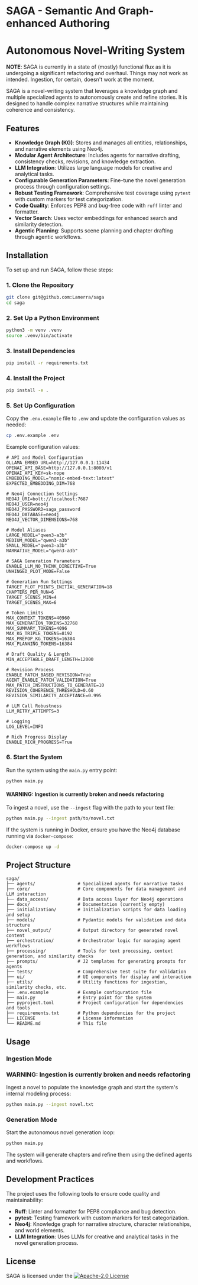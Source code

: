 # SAGA - Semantic And Graph-enhanced Authoring
# Autonomous Novel-Writing System

**NOTE**: SAGA is currently in a state of (mostly) functional flux as it is undergoing a significant refactoring and overhaul. Things may not work as intended. Ingestion, for certain, doesn't work at the moment.

SAGA is a novel-writing system that leverages a knowledge graph and multiple specialized agents to autonomously create and refine stories. It is designed to handle complex narrative structures while maintaining coherence and consistency.

## Features

- **Knowledge Graph (KG)**: Stores and manages all entities, relationships, and narrative elements using Neo4j.
- **Modular Agent Architecture**: Includes agents for narrative drafting, consistency checks, revisions, and knowledge extraction.
- **LLM Integration**: Utilizes large language models for creative and analytical tasks.
- **Configurable Generation Parameters**: Fine-tune the novel generation process through configuration settings.
- **Robust Testing Framework**: Comprehensive test coverage using `pytest` with custom markers for test categorization.
- **Code Quality**: Enforces PEP8 and bug-free code with `ruff` linter and formatter.
- **Vector Search**: Uses vector embeddings for enhanced search and similarity detection.
- **Agentic Planning**: Supports scene planning and chapter drafting through agentic workflows.

## Installation

To set up and run SAGA, follow these steps:

### 1. Clone the Repository

```bash
git clone git@github.com:Lanerra/saga
cd saga
```

### 2. Set Up a Python Environment

```bash
python3 -m venv .venv
source .venv/bin/activate
```

### 3. Install Dependencies

```bash
pip install -r requirements.txt
```

### 4. Install the Project

```bash
pip install -e .
```

### 5. Set Up Configuration

Copy the `.env.example` file to `.env` and update the configuration values as needed:

```bash
cp .env.example .env
```

Example configuration values:

```
# API and Model Configuration
OLLAMA_EMBED_URL=http://127.0.0.1:11434
OPENAI_API_BASE=http://127.0.0.1:8080/v1
OPENAI_API_KEY=sk-nope
EMBEDDING_MODEL="nomic-embed-text:latest"
EXPECTED_EMBEDDING_DIM=768

# Neo4j Connection Settings
NEO4J_URI=bolt://localhost:7687
NEO4J_USER=neo4j
NEO4J_PASSWORD=saga_password
NEO4J_DATABASE=neo4j
NEO4J_VECTOR_DIMENSIONS=768

# Model Aliases
LARGE_MODEL="qwen3-a3b"
MEDIUM_MODEL="qwen3-a3b"
SMALL_MODEL="qwen3-a3b"
NARRATIVE_MODEL="qwen3-a3b"

# SAGA Generation Parameters
ENABLE_LLM_NO_THINK_DIRECTIVE=True
UNHINGED_PLOT_MODE=False

# Generation Run Settings
TARGET_PLOT_POINTS_INITIAL_GENERATION=18
CHAPTERS_PER_RUN=6
TARGET_SCENES_MIN=4
TARGET_SCENES_MAX=6

# Token Limits
MAX_CONTEXT_TOKENS=40960
MAX_GENERATION_TOKENS=32768
MAX_SUMMARY_TOKENS=4096
MAX_KG_TRIPLE_TOKENS=8192
MAX_PREPOP_KG_TOKENS=16384
MAX_PLANNING_TOKENS=16384

# Draft Quality & Length
MIN_ACCEPTABLE_DRAFT_LENGTH=12000

# Revision Process
ENABLE_PATCH_BASED_REVISION=True
AGENT_ENABLE_PATCH_VALIDATION=True
MAX_PATCH_INSTRUCTIONS_TO_GENERATE=10
REVISION_COHERENCE_THRESHOLD=0.60
REVISION_SIMILARITY_ACCEPTANCE=0.995

# LLM Call Robustness
LLM_RETRY_ATTEMPTS=3

# Logging
LOG_LEVEL=INFO

# Rich Progress Display
ENABLE_RICH_PROGRESS=True
```

### 6. Start the System

Run the system using the `main.py` entry point:

```bash
python main.py
```
#### WARNING: Ingestion is currently broken and needs refactoring
To ingest a novel, use the `--ingest` flag with the path to your text file:

```bash
python main.py --ingest path/to/novel.txt
```

If the system is running in Docker, ensure you have the Neo4j database running via `docker-compose`:

```bash
docker-compose up -d
```

## Project Structure

```
saga/
├── agents/                # Specialized agents for narrative tasks
├── core/                  # Core components for data management and LLM interaction
├── data_access/           # Data access layer for Neo4j operations
├── docs/                  # Documentation (currently empty)
├── initialization/        # Initialization scripts for data loading and setup
├── models/                # Pydantic models for validation and data structure
├── novel_output/          # Output directory for generated novel content
├── orchestration/         # Orchestrator logic for managing agent workflows
├── processing/            # Tools for text processing, context generation, and similarity checks
├── prompts/               # J2 templates for generating prompts for agents
├── tests/                 # Comprehensive test suite for validation
├── ui/                    # UI components for display and interaction
├── utils/                 # Utility functions for ingestion, similarity checks, etc.
├── .env.example           # Example configuration file
├── main.py                # Entry point for the system
├── pyproject.toml         # Project configuration for dependencies and tools
├── requirements.txt       # Python dependencies for the project
├── LICENSE                # License information
└── README.md              # This file
```

## Usage

### Ingestion Mode
### WARNING: Ingestion is currently broken and needs refactoring

Ingest a novel to populate the knowledge graph and start the system's internal modeling process:

```bash
python main.py --ingest novel.txt
```

### Generation Mode

Start the autonomous novel generation loop:

```bash
python main.py
```

The system will generate chapters and refine them using the defined agents and workflows.

## Development Practices

The project uses the following tools to ensure code quality and maintainability:

- **Ruff**: Linter and formatter for PEP8 compliance and bug detection.
- **pytest**: Testing framework with custom markers for test categorization.
- **Neo4j**: Knowledge graph for narrative structure, character relationships, and world elements.
- **LLM Integration**: Uses LLMs for creative and analytical tasks in the novel generation process.

## License

SAGA is licensed under the [![Apache-2.0 License](https://img.shields.io/badge/License-Apache_2.0-blue.svg)](https://opensource.org/licenses/Apache-2.0)
